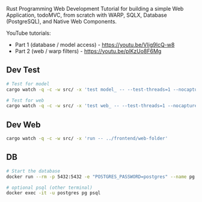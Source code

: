 
Rust Programming Web Development Tutorial for building a simple Web Application, todoMVC, from scratch with WARP, SQLX, Database (PostgreSQL), and Native Web Components.

YouTube tutorials: 
- Part 1 (database / model access) - https://youtu.be/VIig9IcQ-w8
- Part 2 (web / warp filters) - https://youtu.be/plKzUo8F6Mg

## Dev Test 

```sh
# Test for model
cargo watch -q -c -w src/ -x 'test model_ -- --test-threads=1 --nocapture'

# Test for web
cargo watch -q -c -w src/ -x 'test web_ -- --test-threads=1 --nocapture'
```

## Dev Web

```sh
cargo watch -q -c -w src/ -x 'run -- ../frontend/web-folder'
```

## DB

```sh
# Start the database
docker run --rm -p 5432:5432 -e "POSTGRES_PASSWORD=postgres" --name pg postgres:14

# optional psql (other terminal) 
docker exec -it -u postgres pg psql
```